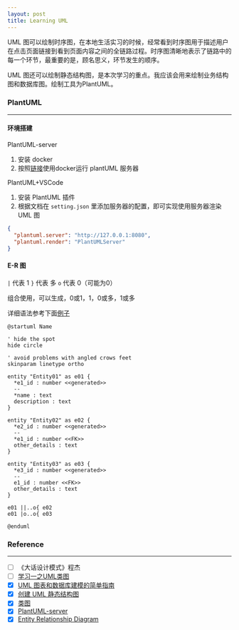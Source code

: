 ```yaml
---
layout: post
title: Learning UML
---
```


UML 图可以绘制时序图，在本地生活实习的时候，经常看到时序图用于描述用户在点击页面链接到看到页面内容之间的全链路过程。时序图清晰地表示了链路中的每一个环节，最重要的是，顾名思义，环节发生的顺序。

UML 图还可以绘制静态结构图，是本次学习的重点。我应该会用来绘制业务结构图和数据库图。绘制工具为PlantUML。
<!--more-->

### PlantUML
<hr/>

#### 环境搭建

PlantUML-server

1. 安装 docker
2. 按照[链接](https://github.com/plantuml/plantuml-server#how-to-run-the-server-with-docker)使用docker运行 plantUML 服务器

PlantUML+VSCode

1. 安装 PlantUML 插件
2. 根据文档在 `setting.json` 里添加服务器的配置，即可实现使用服务器渲染 UML 图

```json
{
  "plantuml.server": "http://127.0.0.1:8080",
  "plantuml.render": "PlantUMLServer"
}
```

#### E-R 图

`|` 代表 1
`}` 代表 多
`o` 代表 0（可能为0）

组合使用，可以生成，0或1，1，0或多，1或多

详细语法参考下面[例子](https://plantuml.com/en/ie-diagram)

```plantuml
@startuml Name

' hide the spot
hide circle

' avoid problems with angled crows feet
skinparam linetype ortho

entity "Entity01" as e01 {
  *e1_id : number <<generated>>
  --
  *name : text
  description : text
}

entity "Entity02" as e02 {
  *e2_id : number <<generated>>
  --
  *e1_id : number <<FK>>
  other_details : text
}

entity "Entity03" as e03 {
  *e3_id : number <<generated>>
  --
  e1_id : number <<FK>>
  other_details : text
}

e01 ||..o{ e02
e01 |o..o{ e03

@enduml

```


### Reference
<hr/>

- [ ] 《大话设计模式》程杰
- [ ] [学习一之UML类图](https://www.shuzhiduo.com/A/WpdKxLvmzV/)
- [x] [UML 图表和数据库建模的简单指南](hhttps://www.microsoft.com/zh-cn/microsoft-365/business-insights-ideas/resources/guide-to-uml-diagramming-and-database-modeling)
- [x] [创建 UML 静态结构图](https://support.microsoft.com/zh-cn/office/%e5%88%9b%e5%bb%ba-uml-%e9%9d%99%e6%80%81%e7%bb%93%e6%9e%84%e5%9b%be-bb11b3df-8830-4e31-a437-332585da7ce8?ui=zh-cn&rs=zh-cn&ad=cn)
- [x] [类图](https://plantuml.com/zh/class-diagram)
- [x] [PlantUML-server](https://github.com/plantuml/plantuml-server)
- [x] [Entity Relationship Diagram](https://plantuml.com/en/ie-diagram#06a40b5d1c1792ac)